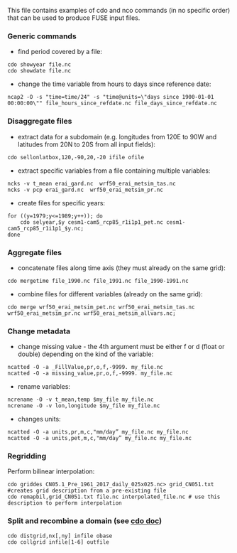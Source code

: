 This file contains examples of cdo and nco commands (in no specific order) that can be used to produce FUSE input files.

### Generic commands

* find period covered by a file:
```
cdo showyear file.nc
cdo showdate file.nc
```

* change the time variable from hours to days since reference date:
```
ncap2 -O -s "time=time/24" -s "time@units=\"days since 1900-01-01 00:00:00\"" file_hours_since_refdate.nc file_days_since_refdate.nc
```

### Disaggregate files

* extract data for a subdomain (e.g. longitudes from 120E to 90W and latitudes from 20N to 20S from all input fields):
```
cdo sellonlatbox,120,-90,20,-20 ifile ofile
```

* extract specific variables from a file containing multiple variables:
```
ncks -v t_mean erai_gard.nc  wrf50_erai_metsim_tas.nc
ncks -v pcp erai_gard.nc  wrf50_erai_metsim_pr.nc
```

* create files for specific years:
```
for ((y=1979;y<=1989;y++)); do
    cdo selyear,$y cesm1-cam5_rcp85_r1i1p1_pet.nc cesm1-cam5_rcp85_r1i1p1_$y.nc;
done
```

### Aggregate files

* concatenate files along time axis (they must already on the same grid):
```
cdo mergetime file_1990.nc file_1991.nc file_1990-1991.nc
```

* combine files for different variables (already on the same grid):
```
cdo merge wrf50_erai_metsim_pet.nc wrf50_erai_metsim_tas.nc wrf50_erai_metsim_pr.nc wrf50_erai_metsim_allvars.nc;
```

### Change metadata

* change missing value - the 4th argument must be either f or d (float or double) depending on the kind of the variable:
```
ncatted -O -a _FillValue,pr,o,f,-9999. my_file.nc
ncatted -O -a missing_value,pr,o,f,-9999. my_file.nc
```

* rename variables:
```
ncrename -O -v t_mean,temp $my_file my_file.nc
ncrename -O -v lon,longitude $my_file my_file.nc
```
* changes units:
```
ncatted -O -a units,pr,m,c,"mm/day” my_file.nc my_file.nc
ncatted -O -a units,pet,m,c,"mm/day” my_file.nc my_file.nc
```

### Regridding

Perform bilinear interpolation:
```
cdo griddes CN05.1_Pre_1961_2017_daily_025x025.nc> grid_CN051.txt  #creates grid description from a pre-existing file
cdo remapbil,grid_CN051.txt file.nc interpolated_file.nc # use this description to perform interpolation
```

### Split and recombine a domain (see [cdo doc](https://code.mpimet.mpg.de/projects/cdo/embedded/index.html#x1-1340002.2.12)) 
```
cdo distgrid,nx[,ny] infile obase
cdo collgrid infile[1-6] outfile
```
